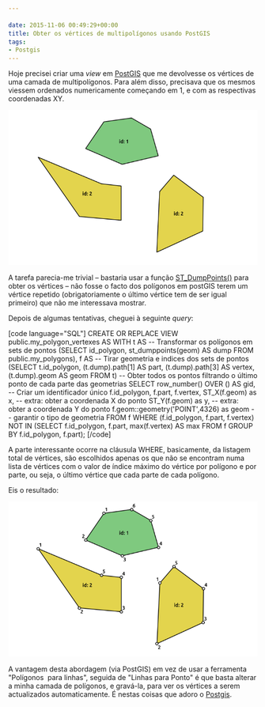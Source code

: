 ```yaml
---

date: 2015-11-06 00:49:29+00:00
title: Obter os vértices de multipolígonos usando PostGIS
tags:
- Postgis
---
```


Hoje precisei criar uma _view_ em [PostGIS](http://postgis.net/) que me devolvesse os vértices de uma camada de multipolígonos. Para além disso, precisava que os mesmos viessem ordenados numericamente começando em 1, e com as respectivas coordenadas XY.

[![Screenshot from 2015-11-05 23:58:19](/images/2015/11/screenshot-from-2015-11-05-235819.png)
](/images/2015/11/screenshot-from-2015-11-05-235819.png)

A tarefa parecia-me trivial – bastaria usar a função [ST_DumpPoints()](http://postgis.net/docs/ST_DumpPoints.html) para obter os vértices – não fosse o facto dos polígonos em postGIS terem um vértice repetido (obrigatoriamente o último vértice tem de ser igual primeiro) que não me interessava mostrar.

Depois de algumas tentativas, cheguei à seguinte _query_:

[code language="SQL"]
CREATE OR REPLACE VIEW public.my_polygon_vertexes AS
WITH t AS -- Transformar os polígonos em sets de pontos
    (SELECT id_polygon,
            st_dumppoints(geom) AS dump
     FROM public.my_polygons),
f AS -- Tirar geometria e indices dos sets de pontos
    (SELECT t.id_polygon,
           (t.dump).path[1] AS part,
           (t.dump).path[3] AS vertex,
           (t.dump).geom AS geom
     FROM t)
-- Obter todos os pontos filtrando o último ponto de cada parte das geometrias
SELECT row_number() OVER () AS gid, -- Criar um identificador único
       f.id_polygon,
       f.part,
       f.vertex,
       ST_X(f.geom) as x, -- extra: obter a coordenada X do ponto
       ST_Y(f.geom) as y, -- extra: obter a coordenada Y do ponto
       f.geom::geometry('POINT',4326) as geom -- garantir o tipo de geometria
FROM f
WHERE (f.id_polygon, f.part, f.vertex) NOT IN
      (SELECT f.id_polygon,
              f.part,
              max(f.vertex) AS max
       FROM f
       GROUP BY f.id_polygon,
                f.part);
[/code]

A parte interessante ocorre na cláusula WHERE, basicamente, da listagem total de vértices, são escolhidos apenas os que não se encontram numa lista de vértices com o valor de índice máximo do vértice por polígono e por parte, ou seja, o último vértice que cada parte de cada polígono.

Eis o resultado:

[![Screenshot from 2015-11-05 23:58:40](/images/2015/11/screenshot-from-2015-11-05-235840.png)
](/images/2015/11/screenshot-from-2015-11-05-235840.png)

A vantagem desta abordagem (via PostGIS) em vez de usar a ferramenta "Polígonos  para linhas", seguida de "Linhas para Ponto" é que basta alterar a minha camada de polígonos, e gravá-la, para ver os vértices a serem actualizados automaticamente. É nestas coisas que adoro o [Postgis](http://postgis.net/).
